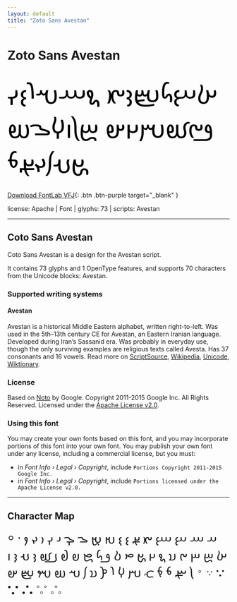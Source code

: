 ```yaml
---
layout: default
title: "Zoto Sans Avestan"
---
```


# Zoto Sans Avestan

<div contenteditable="true" style="font-family: Zoto Sans Avestan; font-size: 4em; color:black; margin: 0.5em 0 0.5em 0; line-height: 1.4em;">
𐬑𐬂𐬜𐬴𐬢𐬄 𐬖𐬁𐬱𐬭𐬆𐬍 𐬛𐬔𐬡𐬫𐬗𐬵 𐬒𐬦𐬥𐬬𐬊𐬲 𐬘𐬣𐬰𐬏𐬅𐬨
</div>

[Download FontLab VFJ](https://downgit.github.io/#/home?url=https://github.com/fontlabcom/getgo-fonts/blob/main/getgo-fonts/apache/zotosans/zotosans-avestan.ttf){: .btn .btn-purple target="_blank" }

license: Apache \| Font \| glyphs: 73 \| scripts: Avestan

---


## Coto Sans Avestan

Coto Sans Avestan is a design for the Avestan script.

It contains 73 glyphs and 1 OpenType features, and supports 70 characters from the Unicode blocks: Avestan.


### Supported writing systems


#### Avestan

Avestan is a historical Middle Eastern alphabet, written right-to-left. Was used in the 5th–13th century CE for Avestan, an Eastern Iranian language. Developed during Iran’s Sassanid era. Was probably in everyday use, though the only surviving examples are religious texts called Avesta. Has 37 consonants and 16 vowels. Read more on [ScriptSource](https://scriptsource.org/scr/Avst), [Wikipedia](https://en.wikipedia.org/wiki/ISO_15924:Avst), [Unicode](https://www.unicode.org/versions/Unicode13.0.0/ch10.pdf#G29021), [Wiktionary](https://en.wiktionary.org/wiki/Category:Avestan_script).


### License

Based on [Noto](https://github.com/notofonts) by Google. Copyright 2011-2015 Google Inc. All Rights Reserved. Licensed under the [Apache License v2.0](https://www.apache.org/licenses/LICENSE-2.0.txt).

### Using this font

You may create your own fonts based on this font, and you may incorporate portions of this font into your own font. You may publish your own font under any license, including a commercial license, but you must:

- in _Font Info › Legal › Copyright_, include `Portions Copyright 2011-2015 Google Inc.`
- in _Font Info › Legal › Copyright_, include `Portions licensed under the Apache License v2.0.`


---

## Character Map

<div style="font-family: Zoto Sans Avestan; font-size: 2em;">
⸰ ⸱ 𐬀 𐬁 𐬂 𐬃 𐬄 𐬅 𐬆 𐬇 𐬈 𐬉 𐬊 𐬋 𐬌 𐬍 𐬎 𐬏 𐬐 𐬑 𐬒 𐬓 𐬔 𐬕 𐬖 𐬗 𐬘 𐬙 𐬚 𐬛 𐬜 𐬝 𐬞 𐬟 𐬠 𐬡 𐬢 𐬣 𐬤 𐬥 𐬦 𐬧 𐬨 𐬩 𐬪 𐬫 𐬬 𐬭 𐬮 𐬯 𐬰 𐬱 𐬲 𐬳 𐬴 𐬵 𐬹 𐬺 𐬻 𐬼 𐬽 𐬾 𐬿
</div>

